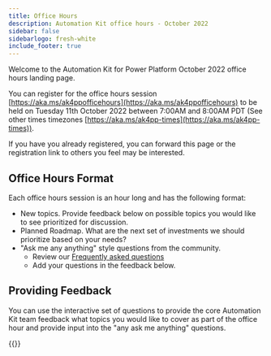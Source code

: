 ```yaml
---
title: Office Hours
description: Automation Kit office hours - October 2022
sidebar: false
sidebarlogo: fresh-white
include_footer: true
---
```


Welcome to the Automation Kit for Power Platform October 2022 office hours landing page.

You can register for the office hours session [https://aka.ms/ak4ppofficehours](https://aka.ms/ak4ppofficehours) to be held on Tuesday 11th October 2022 between 7:00AM and 8:00AM PDT (See other times timezones [https://aka.ms/ak4pp-times](https://aka.ms/ak4pp-times)).

If you have you already registered, you can forward this page or the registration link to others you feel may be interested.

## Office Hours Format

Each office hours session is an hour long and has the following format:

- New topics. Provide feedback below on possible topics you would like to see prioritized for discussion.
- Planned Roadmap. What are the next set of investments we should prioritize based on your needs?
- "Ask me any anything" style questions from the community.
    - Review our [Frequently asked questions](/frequently-asked-questions)
    - Add your questions in the feedback below.

## Providing Feedback

You can use the interactive set of questions to provide the core Automation Kit team feedback what topics you would like to cover as part of the office hour and provide input into the "any ask me anything" questions.

{{<questions name="/office-hours/october-2022t.json" completed="Thank you for completing feedback" showNavigationButtons=false >}}